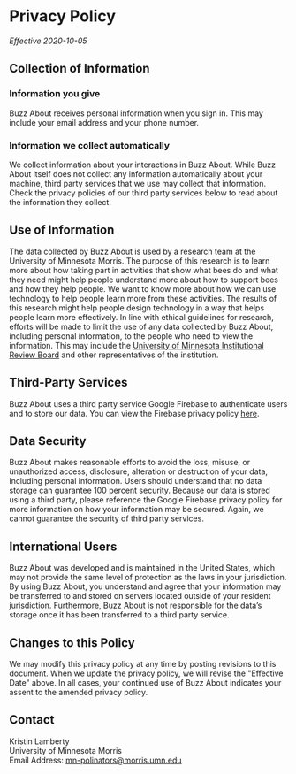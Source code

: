 # Privacy Policy

*Effective 2020-10-05*

## Collection of Information

### Information you give
Buzz About receives personal information when you sign in. This may include your email address and your phone number.

### Information we collect automatically
We collect information about your interactions in Buzz About. While Buzz About itself does not collect any information automatically about your machine, third party services that we use may collect that information. Check the privacy policies of our third party services below to read about the information they collect.

## Use of Information
The data collected by Buzz About is used by a research team at the University of Minnesota Morris. The purpose of this research is to learn more about how taking part in activities that show what bees do and what they need might help people understand more about how to support bees and how they help people. We want to know more about how we can use technology to help people learn more from these activities. The results of this research might help people design technology in a way that helps people learn more effectively.
In line with ethical guidelines for research, efforts will be made to limit the use of any data collected by Buzz About, including personal information, to the people who need to view the information. This may include the [University of Minnesota Institutional Review Board](https://research.umn.edu/units/irb) and other representatives of the institution.

## Third-Party Services
Buzz About uses a third party service Google Firebase to authenticate users and to store our data. You can view the Firebase privacy policy [here](https://firebase.google.com/support/privacy).

## Data Security
Buzz About makes reasonable efforts to avoid the loss, misuse, or unauthorized access, disclosure, alteration or destruction of your data, including personal information. Users should understand that no data storage can guarantee 100 percent security. Because our data is stored using a third party, please reference the Google Firebase privacy policy for more information on how your information may be secured. Again, we cannot guarantee the security of third party services.

## International Users
Buzz About was developed and is maintained in the United States, which may not provide the same level of protection as the laws in your jurisdiction. By using Buzz About, you understand and agree that your information may be transferred to and stored on servers located outside of your resident jurisdiction. Furthermore, Buzz About is not responsible for the data’s storage once it has been transferred to a third party service.

## Changes to this Policy
We may modify this privacy policy at any time by posting revisions to this document. When we update the privacy policy, we will revise the "Effective Date" above. In all cases, your continued use of Buzz About indicates your assent to the amended privacy policy.

## Contact
Kristin Lamberty  
University of Minnesota Morris  
Email Address: <mn-polinators@morris.umn.edu> 
